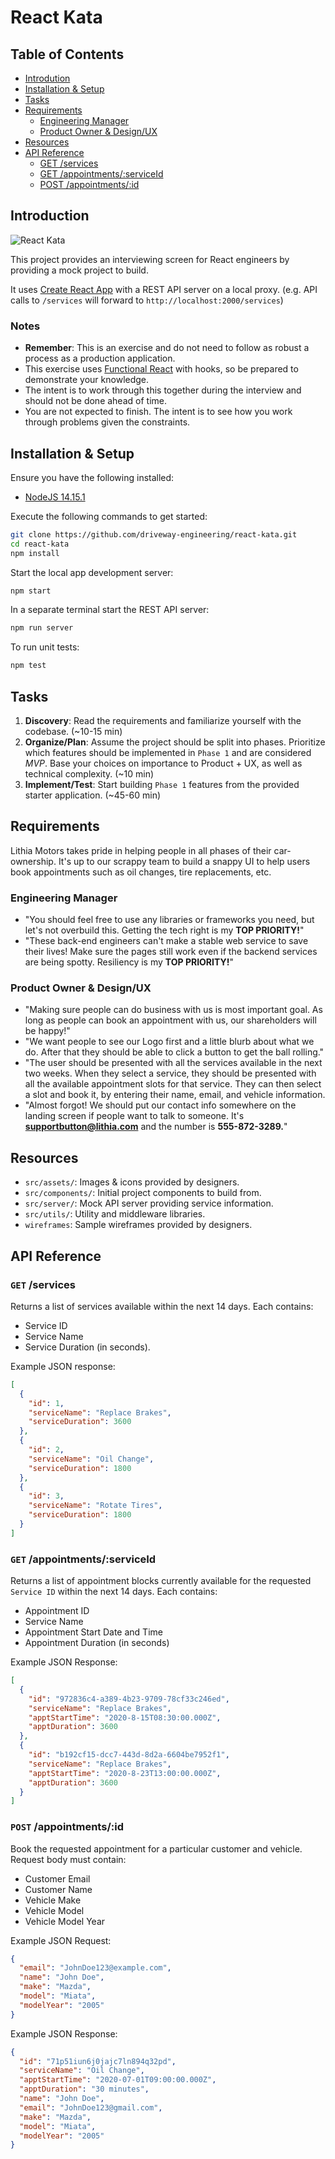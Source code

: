 # React Kata

## Table of Contents

- [Introdution](#introduction)
- [Installation & Setup](#installation--setup)
- [Tasks](#tasks)
- [Requirements](#requirements)
  - [Engineering Manager](#engineering-manager)
  - [Product Owner & Design/UX](product-owner--designux)
- [Resources](#resources)
- [API Reference](#api-reference)
  - [GET /services](#get-services)
  - [GET /appointments/:serviceId](#get-appointmentsserviceId)
  - [POST /appointments/:id](#post-appointmentsid)

## Introduction

![React Kata](https://github.com/driveway-engineering/react-kata/blob/main/src/assets/logo.png?raw=true)

This project provides an interviewing screen for React engineers by providing a
mock project to build.

It uses [Create React App](https://github.com/facebook/create-react-app) with
a REST API server on a local proxy. (e.g. API calls to `/services` will forward
to `http://localhost:2000/services`)

### Notes

- **Remember**: This is an exercise and do not need to follow as robust a
  process as a production application.
- This exercise uses [Functional
  React](https://reactjs.org/docs/hooks-intro.html) with hooks, so be prepared
  to demonstrate your knowledge.
- The intent is to work through this together during the interview and should
  not be done ahead of time.
- You are not expected to finish. The intent is to see how you work through
  problems given the constraints.

## Installation & Setup

Ensure you have the following installed:

- [NodeJS 14.15.1](https://nodejs.org/en/)

Execute the following commands to get started:

```sh
git clone https://github.com/driveway-engineering/react-kata.git
cd react-kata
npm install
```

Start the local app development server:

```sh
npm start
```

In a separate terminal start the REST API server:

```sh
npm run server
```

To run unit tests:

```sh
npm test
```

## Tasks

1. **Discovery**: Read the requirements and familiarize yourself with the
   codebase. (~10-15 min)
1. **Organize/Plan**: Assume the project should be split into phases. Prioritize
   which features should be implemented in `Phase 1` and are considered
   _MVP_. Base your choices on importance to Product + UX, as well as technical
   complexity. (~10 min)
1. **Implement/Test**: Start building `Phase 1` features from the provided
   starter application. (~45-60 min)

## Requirements

Lithia Motors takes pride in helping people in all phases of their
car-ownership. It's up to our scrappy team to build a snappy UI to help users
book appointments such as oil changes, tire replacements, etc.

### Engineering Manager

- "You should feel free to use any libraries or frameworks you need, but let's
  not overbuild this. Getting the tech right is my **TOP PRIORITY!**"
- "These back-end engineers can't make a stable web service to save their lives!
  Make sure the pages still work even if the backend services are being spotty.
  Resiliency is my **TOP PRIORITY!**"

### Product Owner & Design/UX

- "Making sure people can do business with us is most important goal. As long as
  people can book an appointment with us, our shareholders will be happy!"
- "We want people to see our Logo first and a little blurb about what we
  do. After that they should be able to click a button to get the ball rolling."
- "The user should be presented with all the services available in the next two
  weeks. When they select a service, they should be presented with all the
  available appointment slots for that service. They can then select a slot and
  book it, by entering their name, email, and vehicle information.
- "Almost forgot! We should put our contact info somewhere on the landing screen
  if people want to talk to someone. It's **supportbutton@lithia.com** and the
  number is **555-872-3289.**"

## Resources

- `src/assets/`: Images & icons provided by designers.
- `src/components/`: Initial project components to build from.
- `src/server/`: Mock API server providing service information.
- `src/utils/`: Utility and middleware libraries.
- `wireframes`: Sample wireframes provided by designers.

## API Reference

### `GET` /services

Returns a list of services available within the next 14 days. Each contains:

- Service ID
- Service Name
- Service Duration (in seconds).

Example JSON response:

```json
[
  {
    "id": 1,
    "serviceName": "Replace Brakes",
    "serviceDuration": 3600
  },
  {
    "id": 2,
    "serviceName": "Oil Change",
    "serviceDuration": 1800
  },
  {
    "id": 3,
    "serviceName": "Rotate Tires",
    "serviceDuration": 1800
  }
]
```

### `GET` /appointments/:serviceId

Returns a list of appointment blocks currently available for the requested
`Service ID` within the next 14 days. Each contains:

- Appointment ID
- Service Name
- Appointment Start Date and Time
- Appointment Duration (in seconds)

Example JSON Response:

```json
[
  {
    "id": "972836c4-a389-4b23-9709-78cf33c246ed",
    "serviceName": "Replace Brakes",
    "apptStartTime": "2020-8-15T08:30:00.000Z",
    "apptDuration": 3600
  },
  {
    "id": "b192cf15-dcc7-443d-8d2a-6604be7952f1",
    "serviceName": "Replace Brakes",
    "apptStartTime": "2020-8-23T13:00:00.000Z",
    "apptDuration": 3600
  }
]
```

### `POST` /appointments/:id

Book the requested appointment for a particular customer and vehicle. Request
body must contain:

- Customer Email
- Customer Name
- Vehicle Make
- Vehicle Model
- Vehicle Model Year

Example JSON Request:

```json
{
  "email": "JohnDoe123@example.com",
  "name": "John Doe",
  "make": "Mazda",
  "model": "Miata",
  "modelYear": "2005"
}
```

Example JSON Response:

```json
{
  "id": "71p51iun6j0jajc7ln894q32pd",
  "serviceName": "Oil Change",
  "apptStartTime": "2020-07-01T09:00:00.000Z",
  "apptDuration": "30 minutes",
  "name": "John Doe",
  "email": "JohnDoe123@gmail.com",
  "make": "Mazda",
  "model": "Miata",
  "modelYear": "2005"
}
```
